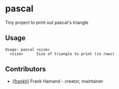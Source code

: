 # pascal

Tiny project to print out pascal's triangle

## Usage

```
Usage: pascal <size>
  <size>      Size of triangle to print (in rows)
```

## Contributors

- [[frankh]](https://github.com/frankh) Frank Hamand - creator, maintainer
